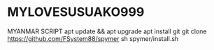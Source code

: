 # MYLOVESUSUAKO999
MYANMAR SCRIPT
apt update && apt upgrade
apt install git
git clone https://github.com/FSystem88/spymer
sh spymer/install.sh
